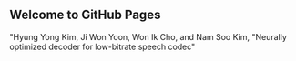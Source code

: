 ## Welcome to GitHub Pages

"Hyung Yong Kim, Ji Won Yoon, Won Ik Cho, and Nam Soo Kim, "Neurally optimized decoder for low-bitrate speech codec"

